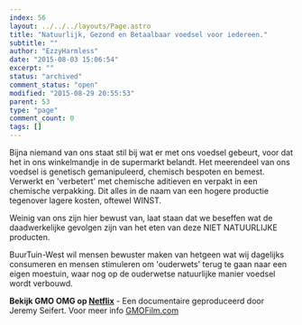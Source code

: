 ```yaml
---
index: 56
layout: ../../../layouts/Page.astro
title: "Natuurlijk, Gezond en Betaalbaar voedsel voor iedereen."
subtitle: ""
author: "EzzyHarmless"
date: "2015-08-03 15:06:54"
excerpt: ""
status: "archived"
comment_status: "open"
modified: "2015-08-29 20:55:53"
parent: 53
type: "page"
comment_count: 0
tags: []
---
```


Bijna niemand van ons staat stil bij wat er met ons voedsel gebeurt, voor dat het in ons winkelmandje in de supermarkt belandt. Het meerendeel van ons voedsel is genetisch gemanipuleerd, chemisch bespoten en bemest. Verwerkt en 'verbetert' met chemische aditieven en verpakt in een chemische verpakking. Dit alles in de naam van een hogere productie tegenover lagere kosten, oftewel WINST.

Weinig van ons zijn hier bewust van, laat staan dat we beseffen wat de daadwerkelijke gevolgen zijn van het eten van deze NIET NATUURLIJKE producten.

BuurTuin-West wil mensen bewuster maken van hetgeen wat wij dagelijks consumeren en mensen stimuleren om 'ouderwets' terug te gaan naar een eigen moestuin, waar nog op de ouderwetse natuurlijke manier voedsel wordt verbouwd.

**Bekijk GMO OMG op [Netflix](https://www.netflix.com/nl-en/title/70272713 "Ga naar NetFlix")** - Een documentaire geproduceerd door Jeremy Seifert. Voor meer info [GMOFilm.com](http://gmofilm.com/ "Back To Eden Film")